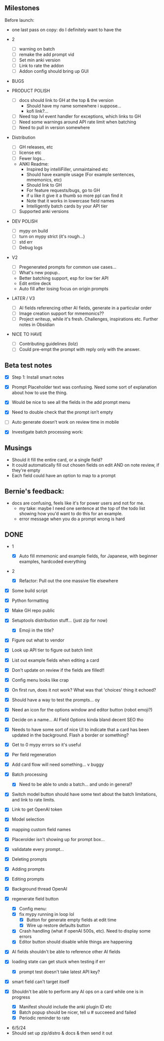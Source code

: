 ## Milestones

Before launch:

- one last pass on copy: do I definitely want to have the

- 2

  - [ ] warning on batch
  - [ ] remake the add prompt vid
  - [ ] Set min anki version
  - [ ] Link to rate the addon
  - [ ] Addon config should bring up GUI

- BUGS

- PRODUCT POLISH

  - [ ] docs should link to GH at the top & the version
    - Should have my name somewhere i suppose...
    - kofi link?...
  - [ ] Need top lvl event handler for exceptions, which links to GH
  - [ ] Need some warnings around API rate limit when batching
  - [ ] Need to pull in version somewhere

- Distribution

  - [ ] GH releases, etc
  - [ ] license etc
  - [ ] Fewer logs...
  - ANKI Readme:
    - Inspired by intelliFiller, unmaintained etc
    - Should have example usage (For example sentences, mmemonics, etc)
    - Should link to GH
    - For feature requests/bugs, go to GH
    - if u like it give it a thumb so more ppl can find it
    - Note that it works in lowercase field names
    - Intelligently batch cards by your API tier
  - [ ] Supported anki versions

- DEV POLISH

  - [ ] mypy on build
  - [ ] turn on mypy strict (it's rough...)
  - [ ] std err
  - [ ] Debug logs

- V2

  - [ ] Pregenerated prompts for common use cases...
  - [ ] What's new popup..
  - Better batching support, esp for low tier API
  - Edit entire deck
  - Auto fill after losing focus on origin prompts

- LATER / V3

  - [ ] AI fields referencing other AI fields, generate in a particular order
  - [ ] Image creation support for mmemonics??
  - [ ] Project writeup, while it's fresh. Challenges, inspirations etc. Further notes in Obsidian

- NICE TO HAVE
  - [ ] Contributing guidelines (lolz)
  - [ ] Could pre-empt the prompt with reply only with the answer.

## Beta test notes

- [x] Step 1: Install smart notes

- [x] Prompt Placeholder text was confusing. Need some sort of explanation about how to use the thing.
- [x] Would be nice to see all the fields in the add prompt menu
- [x] Need to double check that the prompt isn’t empty
- [ ] Auto generate doesn’t work on review time in mobile

- [x] Investigate batch processing work:

## Musings

- Should it fill the entire card, or a single field?
- It could automatically fill out chosen fields on edit AND on note review, if they're empty
- Each field could have an option to map to a prompt

## Bernie's feedback:

- docs are confusing, feels like it's for power users and not for me.
  - my take: maybe I need one sentence at the top of the todo list showing how you'd want to do this for an example.
  - error message when you do a prompt wrong is hard

## DONE

- 1
  - [x] Auto fill mmemonic and example fields, for Japanese, with beginner examples, hardcoded everything
- 2

  - [x] Refactor: Pull out the one massive file elsewhere

- [x] Some build script
- [x] Python formatting
- [x] Make GH repo public
- [x] Setuptools distribution stuff... (just zip for now)
  - [x] Emoji in the title?
- [x] Figure out what to vendor
- [x] Look up API tier to figure out batch limit
- [x] List out example fields when editing a card
- [x] Don't update on review if the fields are filled!!
- [x] Config menu looks like crap
- [x] On first run, does it not work? What was that 'choices' thing it echoed?
- [x] Should have a way to test the prompts... oy
- [x] Need an icon for the options window and editor button (robot emoji?)
- [x] Decide on a name... AI Field Options kinda bland decent SEO tho
- [x] Needs to have some sort of nice UI to indicate that a card has been updated in the background. Flash a border or something?
- [x] Get to 0 mypy errors so it's useful
- [x] Per field regeneration
- [x] Add card flow will need something... v buggy
- [x] Batch processing
  - [x] Need to be able to undo a batch... and undo in general?
- [x] Switch model button should have some text about the batch limitations, and link to rate limits.
- [x] Link to get OpenAI token
- [x] Model selection
- [x] mapping custom field names
- [x] Placerolder isn't showing up for prompt box...
- [x] validatate every prompt...
- [x] Deleting prompts
- [x] Adding prompts
- [x] Editing prompts
- [x] Background thread OpenAI
- [x] regenerate field button
  - [x] Config menu:
  - [x] fix mypy running in loop lol
    - [x] Button for generate empty fields at edit time
    - [x] Wire up restore defaults button
  - [x] Crash handling (what if openAI 500s, etc). Need to display some errors
  - [x] Editor button should disable while things are happening
- [x] AI fields shouldn't be able to reference other AI fields
- [x] loading state can get stuck when testing if err
  - [x] prompt test doesn't take latest API key?
- [x] smart field can't target itself
- [x] Shouldn't be able to perform any AI ops on a card while one is in progress

  - [x] Manifest should include the anki plugin ID etc
  - [x] Batch popup should be nicer, tell u # succeeed and failed
  - [x] Periodic reminder to rate

- 6/5/24
- Should set up zip/distro & docs & then send it out
